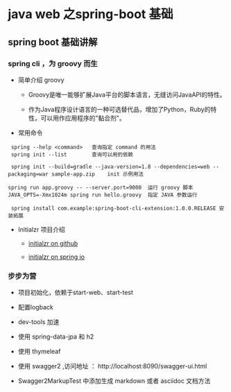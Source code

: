 # java web 之spring-boot 基础


## spring boot 基础讲解

### spring cli ，为 groovy 而生


* 简单介绍 groovy

  * Groovy是唯一能够扩展Java平台的脚本语言，无缝访问JavaAPI的特性。
  
  * 作为Java程序设计语言的一种可选替代品，增加了Python，Ruby的特性，可以用作应用程序的"黏合剂"。
  

* 常用命令

```
 spring --help <command>   查询指定 command 的用法
 spring init --list        查询可以用的依赖
 
 spring init --build=gradle --java-version=1.8 --dependencies=web --packaging=war sample-app.zip    init 示例用法
 
spring run app.groovy -- --server.port=9000  运行 groovy 脚本
JAVA_OPTS=-Xmx1024m spring run hello.groovy  指定 JAVA 参数运行

 spring install com.example:spring-boot-cli-extension:1.0.0.RELEASE 安装拓展
```

*  Initialzr 项目介绍

    * [initialzr on github](https://github.com/spring-io/initializr)
    
    * [initialzr on spring io](https://start.spring.io/)
        
### 步步为营

* 项目初始化，依赖于start-web、start-test

* 配置logback

* dev-tools 加速

* 使用 spring-data-jpa 和 h2

* 使用 thymeleaf 

* 使用 swagger2 ,访问地址 ： http://localhost:8090/swagger-ui.html

* Swagger2MarkupTest 中添加生成 markdown 或者 asciidoc 文档方法 




